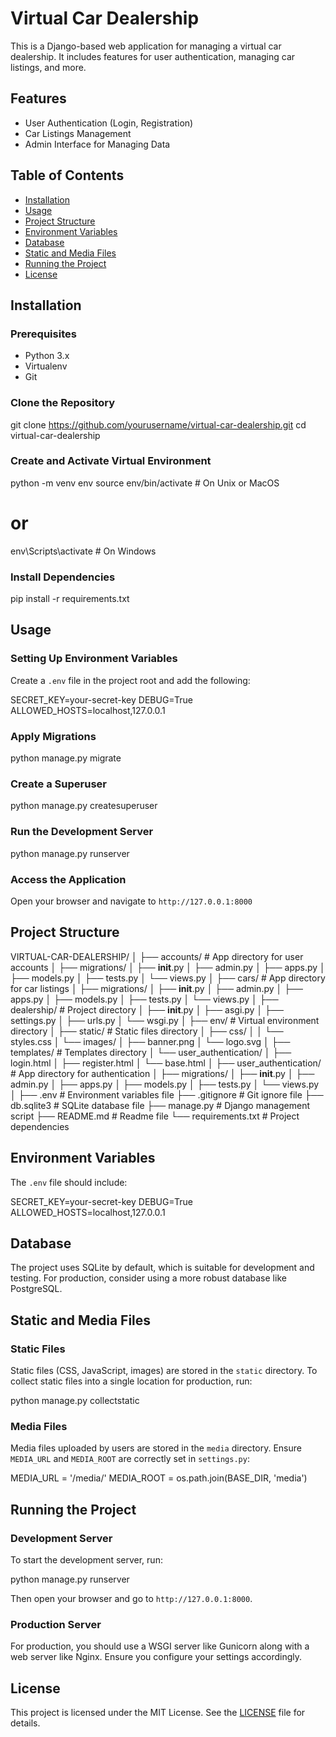 
# Virtual Car Dealership

This is a Django-based web application for managing a virtual car dealership. It includes features for user authentication, managing car listings, and more.

## Features

- User Authentication (Login, Registration)
- Car Listings Management
- Admin Interface for Managing Data

## Table of Contents

- [Installation](#installation)
- [Usage](#usage)
- [Project Structure](#project-structure)
- [Environment Variables](#environment-variables)
- [Database](#database)
- [Static and Media Files](#static-and-media-files)
- [Running the Project](#running-the-project)
- [License](#license)

## Installation

### Prerequisites

- Python 3.x
- Virtualenv
- Git

### Clone the Repository

git clone https://github.com/yourusername/virtual-car-dealership.git
cd virtual-car-dealership


### Create and Activate Virtual Environment

python -m venv env
source env/bin/activate  # On Unix or MacOS
# or
env\Scripts\activate  # On Windows

### Install Dependencies

pip install -r requirements.txt

## Usage

### Setting Up Environment Variables

Create a `.env` file in the project root and add the following:

SECRET_KEY=your-secret-key
DEBUG=True
ALLOWED_HOSTS=localhost,127.0.0.1

### Apply Migrations

python manage.py migrate

### Create a Superuser

python manage.py createsuperuser

### Run the Development Server

python manage.py runserver

### Access the Application

Open your browser and navigate to `http://127.0.0.1:8000`

## Project Structure

VIRTUAL-CAR-DEALERSHIP/
│
├── accounts/                   # App directory for user accounts
│   ├── migrations/
│   ├── __init__.py
│   ├── admin.py
│   ├── apps.py
│   ├── models.py
│   ├── tests.py
│   └── views.py
│
├── cars/                       # App directory for car listings
│   ├── migrations/
│   ├── __init__.py
│   ├── admin.py
│   ├── apps.py
│   ├── models.py
│   ├── tests.py
│   └── views.py
│
├── dealership/                 # Project directory
│   ├── __init__.py
│   ├── asgi.py
│   ├── settings.py
│   ├── urls.py
│   └── wsgi.py
│
├── env/                        # Virtual environment directory
│
├── static/                     # Static files directory
│   ├── css/
│   │   └── styles.css
│   └── images/
│       ├── banner.png
│       └── logo.svg
│
├── templates/                  # Templates directory
│   └── user_authentication/
│       ├── login.html
│       ├── register.html
│       └── base.html
│
├── user_authentication/        # App directory for authentication
│   ├── migrations/
│   ├── __init__.py
│   ├── admin.py
│   ├── apps.py
│   ├── models.py
│   ├── tests.py
│   └── views.py
│
├── .env                        # Environment variables file
├── .gitignore                  # Git ignore file
├── db.sqlite3                  # SQLite database file
├── manage.py                   # Django management script
├── README.md                   # Readme file
└── requirements.txt            # Project dependencies

## Environment Variables

The `.env` file should include:

SECRET_KEY=your-secret-key
DEBUG=True
ALLOWED_HOSTS=localhost,127.0.0.1

## Database

The project uses SQLite by default, which is suitable for development and testing. For production, consider using a more robust database like PostgreSQL.

## Static and Media Files

### Static Files

Static files (CSS, JavaScript, images) are stored in the `static` directory. To collect static files into a single location for production, run:

python manage.py collectstatic

### Media Files

Media files uploaded by users are stored in the `media` directory. Ensure `MEDIA_URL` and `MEDIA_ROOT` are correctly set in `settings.py`:

MEDIA_URL = '/media/'
MEDIA_ROOT = os.path.join(BASE_DIR, 'media')

## Running the Project

### Development Server

To start the development server, run:

python manage.py runserver

Then open your browser and go to `http://127.0.0.1:8000`.

### Production Server

For production, you should use a WSGI server like Gunicorn along with a web server like Nginx. Ensure you configure your settings accordingly.

## License

This project is licensed under the MIT License. See the [LICENSE](LICENSE) file for details.